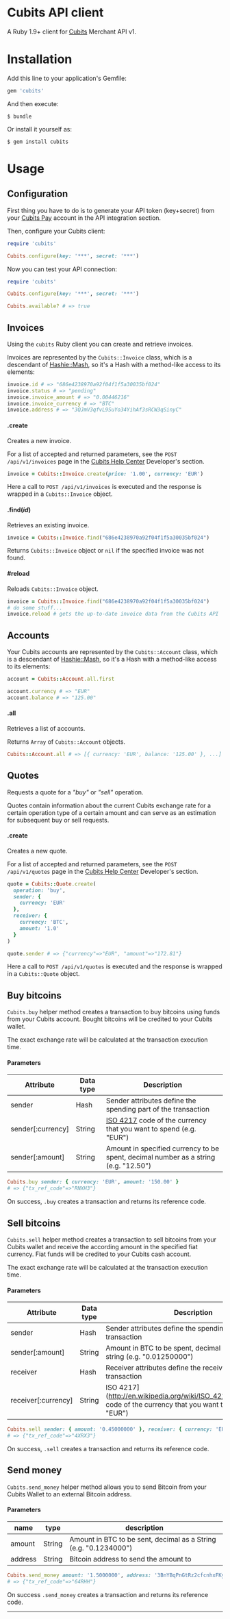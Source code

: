 # Cubits API client

A Ruby 1.9+ client for [Cubits](https://cubits.com) Merchant API v1.

# Installation

Add this line to your application's Gemfile:

```ruby
gem 'cubits'
```

And then execute:

    $ bundle

Or install it yourself as:

    $ gem install cubits

# Usage

## Configuration

First thing you have to do is to generate your API token (key+secret) from your [Cubits Pay](https://cubits.com/merchant) account in the API integration section.

Then, configure your Cubits client:
```ruby
require 'cubits'

Cubits.configure(key: '***', secret: '***')
```

Now you can test your API connection:
```ruby
require 'cubits'

Cubits.configure(key: '***', secret: '***')

Cubits.available? # => true
```

## Invoices

Using the `cubits` Ruby client you can create and retrieve invoices.

Invoices are represented by the `Cubits::Invoice` class, which is a descendant of [Hashie::Mash](https://github.com/intridea/hashie#mash), so it's a Hash with a method-like access to its elements:

```ruby
invoice.id # => "686e4238970a92f04f1f5a30035bf024"
invoice.status # => "pending"
invoice.invoice_amount # => "0.00446216"
invoice.invoice_currency # => "BTC"
invoice.address # => "3QJmV3qfvL9SuYo34YihAf3sRCW3qSinyC"
```

#### .create

Creates a new invoice.

For a list of accepted and returned parameters, see the `POST /api/v1/invoices` page in the [Cubits Help Center](https://cubits.com) Developer's section.


```ruby
invoice = Cubits::Invoice.create(price: '1.00', currency: 'EUR')
```

Here a call to `POST /api/v1/invoices` is executed and the response is wrapped in a `Cubits::Invoice` object.


#### .find(*id*)

Retrieves an existing invoice.

```ruby
invoice = Cubits::Invoice.find("686e4238970a92f04f1f5a30035bf024")
```

Returns `Cubits::Invoice` object or `nil` if the specified invoice was not found.


#### #reload

Reloads `Cubits::Invoice` object.
```ruby
invoice = Cubits::Invoice.find("686e4238970a92f04f1f5a30035bf024")
# do some stuff...
invoice.reload # gets the up-to-date invoice data from the Cubits API
```

## Accounts

Your Cubits accounts are represented by the `Cubits::Account` class, which is a descendant of [Hashie::Mash](https://github.com/intridea/hashie#mash), so it's a Hash with a method-like access to its elements:
```ruby
account = Cubits::Account.all.first

account.currency # => "EUR"
account.balance # => "125.00"
```

#### .all

Retrieves a list of accounts.

Returns `Array` of `Cubits::Account` objects.

```ruby
Cubits::Account.all # => [{ currency: 'EUR', balance: '125.00' }, ...]
```

## Quotes

Requests a quote for a *"buy"* or *"sell"* operation.

Quotes contain information about the current Cubits exchange rate for a certain operation type of a certain amount and can serve as an estimation for subsequent buy or sell requests.

#### .create
Creates a new quote.

For a list of accepted and returned parameters, see the `POST /api/v1/quotes` page in the [Cubits Help Center](https://cubits.com/help) Developer's section.


```ruby
quote = Cubits::Quote.create(
  operation: 'buy',
  sender: {
    currency: 'EUR'
  },
  receiver: {
    currency: 'BTC',
    amount: '1.0'
  }
)

quote.sender # => {"currency"=>"EUR", "amount"=>"172.81"}
```

Here a call to `POST /api/v1/quotes` is executed and the response is wrapped in a `Cubits::Quote` object.


## Buy bitcoins

`Cubits.buy` helper method creates a transaction to buy bitcoins using funds from your Cubits account. Bought bitcoins will be credited to your Cubits wallet.

The exact exchange rate will be calculated at the transaction execution time.

#### Parameters
Attribute   | Data type   | Description
------------|-------------|--------------
sender      | Hash        | Sender attributes define the spending part of the transaction
sender[:currency] | String | [ISO 4217](http://en.wikipedia.org/wiki/ISO_4217#Active_codes) code of the currency that you want to spend (e.g. "EUR")
sender[:amount] | String   | Amount in specified currency to be spent, decimal number as a string (e.g. "12.50")

```ruby
Cubits.buy sender: { currency: 'EUR', amount: '150.00' }
# => {"tx_ref_code"=>"RNXH3"}
```

On success, `.buy` creates a transaction and returns its reference code.


## Sell bitcoins

`Cubits.sell` helper method creates a transaction to sell bitcoins from your Cubits wallet and receive the according amount in the specified fiat currency. Fiat funds will be credited to your Cubits cash account.

The exact exchange rate will be calculated at the transaction execution time.

#### Parameters
Attribute   | Data type   | Description
------------|-------------|--------------
sender      | Hash        | Sender attributes define the spending part of the transaction
sender[:amount] | String   | Amount in BTC to be spent, decimal number as a string (e.g. "0.01250000")
receiver    | Hash        | Receiver attributes define the receiving part of the transaction
receiver[:currency] | String | ISO 4217](http://en.wikipedia.org/wiki/ISO_4217#Active_codes) code of the currency that you want to receive (e.g. "EUR")


```ruby
Cubits.sell sender: { amount: '0.45000000' }, receiver: { currency: 'EUR' }
# => {"tx_ref_code"=>"4XRX3"}
```

On success, `.sell` creates a transaction and returns its reference code.


## Send money

`Cubits.send_money` helper method allows you to send Bitcoin from your Cubits Wallet to an external Bitcoin address.

#### Parameters
name     | type    | description
---------|---------|---------------------
amount   | String  | Amount in BTC to be sent, decimal as a String (e.g. "0.1234000")
address  | String  | Bitcoin address to send the amount to

```ruby
Cubits.send_money amount: '1.5000000', address: '3BnYBqPnGtRz2cfcnhxFKy3JswU3biMk5q'
# => {"tx_ref_code"=>"64RHH"}
```

On success `.send_money` creates a transaction and returns its reference code.

----



